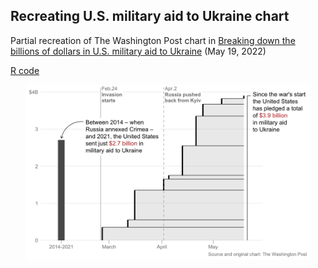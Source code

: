 ## Recreating U.S. military aid to Ukraine chart

Partial recreation of The Washington Post chart in [Breaking down the billions of dollars in U.S. military aid to Ukraine](https://www.washingtonpost.com/world/interactive/2022/biden-ukraine-military-aid-us/) (May 19, 2022)

[R code](https://github.com/leeolney3/Tables/blob/main/2022/recr_wapo/script.R)

<p align="center"><img src="https://github.com/leeolney3/Tables/blob/main/2022/recr_wapo/p1.png" width="90%"></p>
